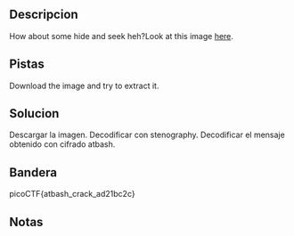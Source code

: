 ## Descripcion

How about some hide and seek heh?Look at this image [here](https://artifacts.picoctf.net/c/237/atbash.jpg).

## Pistas

Download the image and try to extract it.

## Solucion

Descargar la imagen. Decodificar con stenography. Decodificar el mensaje obtenido con cifrado atbash.

## Bandera

picoCTF{atbash_crack_ad21bc2c}

## Notas
